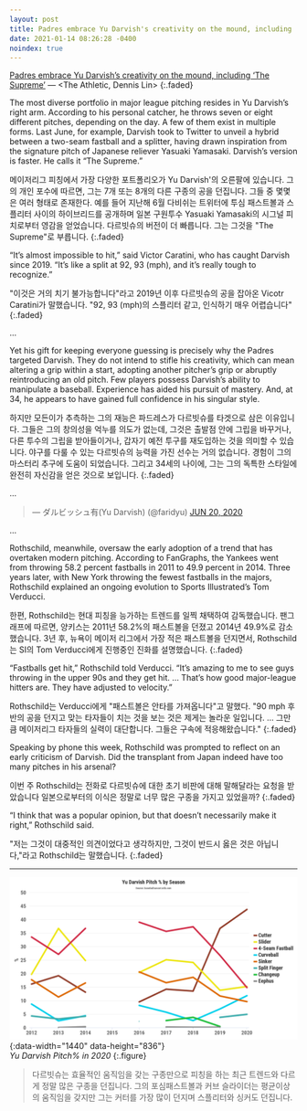 ```yaml
---
layout: post
title: Padres embrace Yu Darvish's creativity on the mound, including 'The Supreme'
date: 2021-01-14 08:26:28 -0400
noindex: true
---
```


[Padres embrace Yu Darvish’s creativity on the mound, including ‘The Supreme’](https://theathletic.com/2312771/2021/01/13/yu-darvish-padres-cubs-trade/) &mdash; <The Athletic, Dennis Lin>
{:.faded}

The most diverse portfolio in major league pitching resides in Yu Darvish’s right arm. According to his personal catcher, he throws seven or eight different pitches, depending on the day. A few of them exist in multiple forms. Last June, for example, Darvish took to Twitter to unveil a hybrid between a two-seam fastball and a splitter, having drawn inspiration from the signature pitch of Japanese reliever Yasuaki Yamasaki. Darvish’s version is faster. He calls it “The Supreme.”

메이저리그 피칭에서 가장 다양한 포트폴리오가 Yu Darvish'의 오른팔에 있습니다. 그의 개인 포수에 따르면, 그는 7개 또는 8개의 다른 구종의 공을 던집니다. 그들 중 몇몇은 여러 형태로 존재한다. 예를 들어 지난해 6월 다비쉬는 트위터에 투심 패스트볼과 스플리터 사이의 하이브리드를 공개하며 일본 구원투수 Yasuaki Yamasaki의 시그널 피치로부터 영감을 얻었습니다. 다르빗슈의 버전이 더 빠릅니다. 그는 그것을 "The Supreme"로 부릅니다.
{:.faded}

“It’s almost impossible to hit,” said Victor Caratini, who has caught Darvish since 2019. “It’s like a split at 92, 93 (mph), and it’s really tough to recognize.”

"이것은 거의 치기 불가능합니다"라고 2019년 이후 다르빗슈의 공을 잡아온 Vicotr Caratini가 말했습니다. "92, 93 (mph)의 스플리터 같고, 인식하기 매우 어렵습니다"
{:.faded}

...

Yet his gift for keeping everyone guessing is precisely why the Padres targeted Darvish. They do not intend to stifle his creativity, which can mean altering a grip within a start, adopting another pitcher’s grip or abruptly reintroducing an old pitch. Few players possess Darvish’s ability to manipulate a baseball. Experience has aided his pursuit of mastery. And, at 34, he appears to have gained full confidence in his singular style.

하지만 모든이가 추측하는 그의 재능은 파드레스가 다르빗슈를 타겟으로 삼은 이유입니다. 그들은 그의 창의성을 억누를 의도가 없는데, 그것은 출발점 안에 그립을 바꾸거나, 다른 투수의 그립을 받아들이거나, 갑자기 예전 투구를 재도입하는 것을 의미할 수 있습니다. 야구를 다룰 수 있는 다르빗슈의 능력을 가진 선수는 거의 없습니다. 경험이 그의 마스터리 추구에 도움이 되었습니다. 그리고 34세의 나이에, 그는 그의 독특한 스타일에 완전히 자신감을 얻은 것으로 보입니다.
{:.faded}

...

<script async src="//platform.twitter.com/widgets.js" charset="utf-8"></script>
<blockquote class="twitter-tweet" data-lang="en">
  &mdash; ダルビッシュ有(Yu Darvish) (@faridyu)
  <a href="https://twitter.com/faridyu/status/1274156980802740225">JUN 20, 2020</a>
</blockquote>

...

Rothschild, meanwhile, oversaw the early adoption of a trend that has overtaken modern pitching. According to FanGraphs, the Yankees went from throwing 58.2 percent fastballs in 2011 to 49.9 percent in 2014. Three years later, with New York throwing the fewest fastballs in the majors, Rothschild explained an ongoing evolution to Sports Illustrated’s Tom Verducci.

한편, Rothschild는 현대 피칭을 능가하는 트렌드를 일찍 채택하여 감독했습니다. 팬그래프에 따르면, 양키스는 2011년 58.2%의 패스트볼을 던졌고 2014년 49.9%로 감소했습니다. 3년 후, 뉴욕이 메이저 리그에서 가장 적은 패스트볼을 던지면서, Rothschild는 SI의 Tom Verducci에게 진행중인 진화를 설명했습니다.
{:.faded}

“Fastballs get hit,” Rothschild told Verducci. “It’s amazing to me to see guys throwing in the upper 90s and they get hit. … That’s how good major-league hitters are. They have adjusted to velocity.”

Rothschild는 Verducci에게 "패스트볼은 안타를 가져옵니다"고 말했다. "90 mph 후반의 공을 던지고 맞는 타자들이 치는 것을 보는 것은 제게는 놀라운 일입니다. … 그만큼 메이저리그 타자들의 실력이 대단합니다. 그들은 구속에 적응해왔습니다."
{:.faded}

Speaking by phone this week, Rothschild was prompted to reflect on an early criticism of Darvish. Did the transplant from Japan indeed have too many pitches in his arsenal?

이번 주 Rothschild는 전화로 다르빗슈에 대한 초기 비판에 대해 말해달라는 요청을 받았습니다 일본으로부터의 이식은 정말로 너무 많은 구종을 가지고 있었을까?
{:.faded}

“I think that was a popular opinion, but that doesn’t necessarily make it right,” Rothschild said.

"저는 그것이 대중적인 의견이었다고 생각하지만, 그것이 반드시 옳은 것은 아닙니다,"라고 Rothschild는 말했습니다.
{:.faded}

---

![Yu Darvish](/image/yudarvish.png){:data-width="1440" data-height="836"}   
*Yu Darvish Pitch% in 2020*
{:.figure}

> 다르빗슈는 효율적인 움직임을 갖는 구종만으로 피칭을 하는 최근 트렌드와 다르게 정말 많은 구종을 던집니다. 그의 포심패스트볼과 커브 슬라이더는 평균이상의 움직임을 갖지만 그는 커터를 가장 많이 던지며 스플리터와 싱커도 던집니다.
